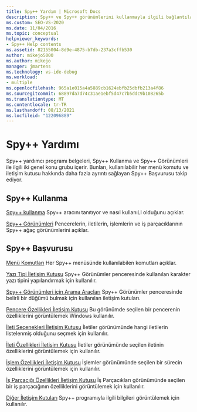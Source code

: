 ```yaml
---
title: Spy++ Yardım | Microsoft Docs
description: Spy++ ve Spy++ görünümlerini kullanmayla ilgili bağlantıları görüntüleme. Kullanılabilir her Spy++ menü komutu ve iletişim kutusu hakkında ayrıntılı bilgi sağlayan başvuru bağlantılarına bakın.
ms.custom: SEO-VS-2020
ms.date: 11/04/2016
ms.topic: conceptual
helpviewer_keywords:
- Spy++ Help contents
ms.assetid: 82155004-8d9e-4875-b7db-237a3cffb530
author: mikejo5000
ms.author: mikejo
manager: jmartens
ms.technology: vs-ide-debug
ms.workload:
- multiple
ms.openlocfilehash: 965a1e015a4a5889cb1624ebfb25dbfb213a4f86
ms.sourcegitcommit: 68897da7d74c31ae1ebf5d47c7b5ddc9b108265b
ms.translationtype: MT
ms.contentlocale: tr-TR
ms.lasthandoff: 08/13/2021
ms.locfileid: "122096889"
---
```

# <a name="spy-help"></a>Spy++ Yardımı
Spy++ yardımcı programı belgeleri, Spy++ Kullanma ve Spy++ Görünümleri ile ilgili iki genel konu grubu içerir. Bunları, kullanılabilir her menü komutu ve iletişim kutusu hakkında daha fazla ayrıntı sağlayan Spy++ Başvurusu takip ediyor.

## <a name="using-spy"></a>Spy++ Kullanma
 [Spy++ kullanma](../debugger/using-spy-increment.md) Spy++ aracını tanıtıyor ve nasıl kullanıLl olduğunu açıklar.

 [Spy++ Görünümleri](../debugger/spy-increment-views.md) Pencerelerin, iletilerin, işlemlerin ve iş parçacıklarının Spy++ ağaç görünümlerini açıklar.

## <a name="spy-reference"></a>Spy++ Başvurusu
 [Menü Komutları](../debugger/menu-commands.md) Her Spy++ menüsünde kullanılabilen komutları açıklar.

 [Yazı Tipi İletişim Kutusu](../debugger/font-dialog-box-microsoft-spy-increment-help.md) Spy++ Görünümler penceresinde kullanılan karakter yazı tipini yapılandırmak için kullanılır.

 [Spy++ Görünümleri için Arama Araçları](../debugger/search-tools-for-spy-increment-views.md) Spy++ Görünümler penceresinde belirli bir düğümü bulmak için kullanılan iletişim kutuları.

 [Pencere Özellikleri İletişim Kutusu](../debugger/window-properties-dialog-box.md) Bu görünümde seçilen bir pencerenin özelliklerini görüntülemek Windows kullanılır.

 [İleti Seçenekleri İletişim Kutusu](../debugger/message-options-dialog-box.md) İletiler görünümünde hangi iletilerin listelenmiş olduğunu seçmek için kullanılır.

 [İleti Özellikleri İletişim Kutusu](../debugger/message-properties-dialog-box.md) İletiler görünümünde seçilen iletinin özelliklerini görüntülemek için kullanılır.

 [İşlem Özellikleri İletişim Kutusu](../debugger/process-properties-dialog-box.md) İşlemler görünümünde seçilen bir sürecin özelliklerini görüntülemek için kullanılır.

 [İş Parçacığı Özellikleri İletişim Kutusu](../debugger/thread-properties-dialog-box.md) İş Parçacıkları görünümünde seçilen bir iş parçacığının özelliklerini görüntülemek için kullanılır.

 [Diğer İletişim Kutuları](../debugger/other-dialog-boxes.md) Spy++ programıyla ilgili bilgileri görüntülemek için kullanılır.